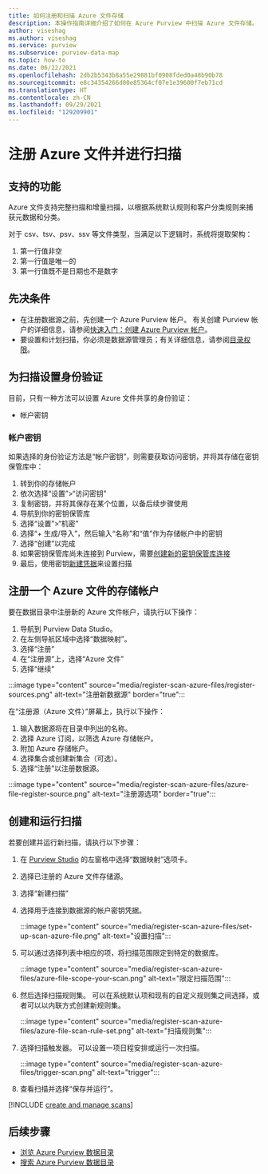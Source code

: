 ```yaml
---
title: 如何注册和扫描 Azure 文件存储
description: 本操作指南详细介绍了如何在 Azure Purview 中扫描 Azure 文件存储。
author: viseshag
ms.author: viseshag
ms.service: purview
ms.subservice: purview-data-map
ms.topic: how-to
ms.date: 06/22/2021
ms.openlocfilehash: 2db2b5343b8a55e29881bf0908fded0a48b90b78
ms.sourcegitcommit: e8c34354266d00e85364cf07e1e39600f7eb71cd
ms.translationtype: HT
ms.contentlocale: zh-CN
ms.lasthandoff: 09/29/2021
ms.locfileid: "129209901"
---
```

# <a name="register-and-scan-azure-files"></a>注册 Azure 文件并进行扫描

## <a name="supported-capabilities"></a>支持的功能

Azure 文件支持完整扫描和增量扫描，以根据系统默认规则和客户分类规则来捕获元数据和分类。

对于 csv、tsv、psv、ssv 等文件类型，当满足以下逻辑时，系统将提取架构：

1. 第一行值非空
2. 第一行值是唯一的
3. 第一行值既不是日期也不是数字

## <a name="prerequisites"></a>先决条件

- 在注册数据源之前，先创建一个 Azure Purview 帐户。 有关创建 Purview 帐户的详细信息，请参阅[快速入门：创建 Azure Purview 帐户](create-catalog-portal.md)。
- 要设置和计划扫描，你必须是数据源管理员；有关详细信息，请参阅[目录权限](catalog-permissions.md)。

## <a name="setting-up-authentication-for-a-scan"></a>为扫描设置身份验证

目前，只有一种方法可以设置 Azure 文件共享的身份验证：

- 帐户密钥

### <a name="account-key"></a>帐户密钥

如果选择的身份验证方法是“帐户密钥”，则需要获取访问密钥，并将其存储在密钥保管库中：

1. 转到你的存储帐户
1. 依次选择“设置”>“访问密钥”
1. 复制密钥，并将其保存在某个位置，以备后续步骤使用
1. 导航到你的密钥保管库
1. 选择“设置”>“机密”
1. 选择“+ 生成/导入”，然后输入“名称”和“值”作为存储帐户中的密钥
1. 选择“创建”以完成
1. 如果密钥保管库尚未连接到 Purview，需要[创建新的密钥保管库连接](manage-credentials.md#create-azure-key-vaults-connections-in-your-azure-purview-account)
1. 最后，使用密钥[新建凭据](manage-credentials.md#create-a-new-credential)来设置扫描

## <a name="register-an-azure-files-storage-account"></a>注册一个 Azure 文件的存储帐户

要在数据目录中注册新的 Azure 文件帐户，请执行以下操作：

1. 导航到 Purview Data Studio。
1. 在左侧导航区域中选择“数据映射”。
1. 选择“注册”
1. 在“注册源”上，选择“Azure 文件” 
1. 选择“继续”

:::image type="content" source="media/register-scan-azure-files/register-sources.png" alt-text="注册新数据源" border="true":::

在“注册源（Azure 文件）”屏幕上，执行以下操作：

1. 输入数据源将在目录中列出的名称。
2. 选择 Azure 订阅，以筛选 Azure 存储帐户。
3. 附加 Azure 存储帐户。
4. 选择集合或创建新集合（可选）。
5. 选择“注册”以注册数据源。

:::image type="content" source="media/register-scan-azure-files/azure-file-register-source.png" alt-text="注册源选项" border="true":::

## <a name="creating-and-running-a-scan"></a>创建和运行扫描

若要创建并运行新扫描，请执行以下步骤：

1. 在 [Purview Studio](https://web.purview.azure.com/resource/) 的左窗格中选择“数据映射”选项卡。

1. 选择已注册的 Azure 文件存储源。

1. 选择“新建扫描”

1. 选择用于连接到数据源的帐户密钥凭据。 

   :::image type="content" source="media/register-scan-azure-files/set-up-scan-azure-file.png" alt-text="设置扫描":::

1. 可以通过选择列表中相应的项，将扫描范围限定到特定的数据库。

   :::image type="content" source="media/register-scan-azure-files/azure-file-scope-your-scan.png" alt-text="限定扫描范围":::

1. 然后选择扫描规则集。 可以在系统默认项和现有的自定义规则集之间选择，或者可以以内联方式创建新规则集。

   :::image type="content" source="media/register-scan-azure-files/azure-file-scan-rule-set.png" alt-text="扫描规则集":::

1. 选择扫描触发器。 可以设置一项日程安排或运行一次扫描。

   :::image type="content" source="media/register-scan-azure-files/trigger-scan.png" alt-text="trigger":::

1. 查看扫描并选择“保存并运行”。


[!INCLUDE [create and manage scans](includes/view-and-manage-scans.md)]

## <a name="next-steps"></a>后续步骤

- [浏览 Azure Purview 数据目录](how-to-browse-catalog.md)
- [搜索 Azure Purview 数据目录](how-to-search-catalog.md)
